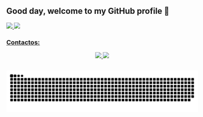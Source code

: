 ## Good day, welcome to my GitHub profile 👋

<!--
**HugoAGvCz/HugoAGvCz** is a ✨ _special_ ✨ repository because its `README.md` (this file) appears on your GitHub profile.

Here are some ideas to get you started:

- 🔭 I’m currently working on ...
- 🌱 I’m currently learning ...
- 👯 I’m looking to collaborate on ...
- 🤔 I’m looking for help with ...
- 💬 Ask me about ...
- 📫 How to reach me: ...
- 😄 Pronouns: ...
- ⚡ Fun fact: ...
-->

<div>
  <a href="https://github.com/HugoAGvCz">
  <img height="180em" src="https://github-readme-stats.vercel.app/api/top-langs/?username=HugoAGvCz&layout=compact&langs_count=7&theme=dracula"/>
  <img height="180em" src="https://github-readme-stats.vercel.app/api?username=HugoAGvCz&show_icons=true&theme=tokyonight&include_all_commits=true&count_private=true"/>
</div>

### Contactos: 
<div align="center">  
  <a href="mailto:hacg2016@gmail.com">
    <img <img src="https://img.shields.io/badge/Gmail-D14836?style=for-the-badge&logo=gmail&logoColor=white" target="_blank">
  </a>
  <a href="https://www.linkedin.com/in/hugo-alejandro-galv%C3%A1n-c%C3%A1zares-726b65261" target="_blank">
    <img src="https://img.shields.io/badge/LinkedIn-0077B5?style=for-the-badge&logo=linkedin&logoColor=white" target="_blank">
  </a> 
</div>

##
  ![GitHub Snake Animation](https://github.com/HugoAGvCz/HugoAGvCz/blob/output/github-contribution-grid-snake.svg)

